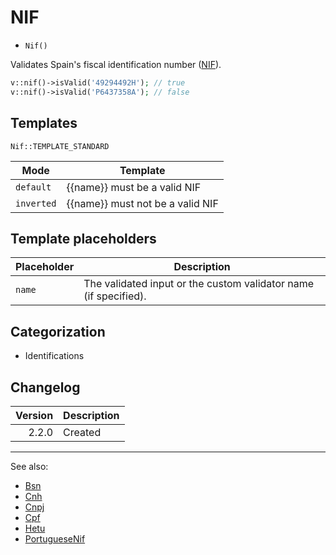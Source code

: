 # NIF

- `Nif()`

Validates Spain's fiscal identification number ([NIF](https://es.wikipedia.org/wiki/N%C3%BAmero_de_identificaci%C3%B3n_fiscal)).

```php
v::nif()->isValid('49294492H'); // true
v::nif()->isValid('P6437358A'); // false
```

## Templates

`Nif::TEMPLATE_STANDARD`

| Mode       | Template                         |
|------------|----------------------------------|
| `default`  | {{name}} must be a valid NIF     |
| `inverted` | {{name}} must not be a valid NIF |

## Template placeholders

| Placeholder | Description                                                      |
|-------------|------------------------------------------------------------------|
| `name`      | The validated input or the custom validator name (if specified). |

## Categorization

- Identifications

## Changelog

| Version | Description |
|--------:|-------------|
|   2.2.0 | Created     |

***
See also:

- [Bsn](Bsn.md)
- [Cnh](Cnh.md)
- [Cnpj](Cnpj.md)
- [Cpf](Cpf.md)
- [Hetu](Hetu.md)
- [PortugueseNif](PortugueseNif.md)
